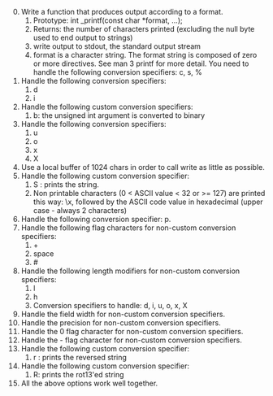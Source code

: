 0. Write a function that produces output according to a format.
	1. Prototype: int _printf(const char *format, ...);
	2. Returns: the number of characters printed (excluding the null byte used to end output to strings)
	3. write output to stdout, the standard output stream
	4. format is a character string. The format string is composed of zero or more directives. See man 3 printf for more detail. You need to handle the following conversion specifiers: c, s, %
2. Handle the following conversion specifiers:
	1. d
	2. i
3. Handle the following custom conversion specifiers:
	1. b: the unsigned int argument is converted to binary
4. Handle the following conversion specifiers:
	1. u
	2. o
	3. x
	4. X
5. Use a local buffer of 1024 chars in order to call write as little as possible.
6. Handle the following custom conversion specifier:
	1. S : prints the string.
	2. Non printable characters (0 < ASCII value < 32 or >= 127) are printed this way: \x, followed by the ASCII code value in hexadecimal (upper case - always 2 characters)
7. Handle the following conversion specifier: p.
8. Handle the following flag characters for non-custom conversion specifiers:
	1. \+
	2. space
	3. \#
9. Handle the following length modifiers for non-custom conversion specifiers:
	1. l
	2. h
	3. Conversion specifiers to handle: d, i, u, o, x, X
10. Handle the field width for non-custom conversion specifiers.
11. Handle the precision for non-custom conversion specifiers.
12. Handle the 0 flag character for non-custom conversion specifiers.
13. Handle the - flag character for non-custom conversion specifiers.
14. Handle the following custom conversion specifier:
	1. r : prints the reversed string
15. Handle the following custom conversion specifier:
	1. R: prints the rot13'ed string
16. All the above options work well together.
